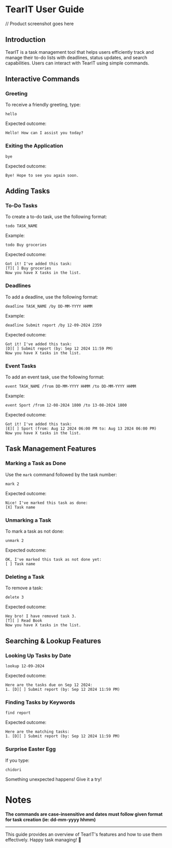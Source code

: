 # TearIT User Guide


// Product screenshot goes here

## Introduction

TearIT is a task management tool that helps users efficiently track and manage their to-do lists with deadlines, status updates, and search capabilities. Users can interact with TearIT using simple commands.

## Interactive Commands

### Greeting
To receive a friendly greeting, type:
```
hello
```
Expected outcome:
```
Hello! How can I assist you today?
```

### Exiting the Application
```
bye
```
Expected outcome:
```
Bye! Hope to see you again soon.
```

## Adding Tasks

### To-Do Tasks
To create a to-do task, use the following format:
```
todo TASK_NAME
```
Example:
```
todo Buy groceries
```
Expected outcome:
```
Got it! I've added this task:
[T][ ] Buy groceries
Now you have X tasks in the list.
```

### Deadlines
To add a deadline, use the following format:
```
deadline TASK_NAME /by DD-MM-YYYY HHMM
```
Example:
```
deadline Submit report /by 12-09-2024 2359
```
Expected outcome:
```
Got it! I've added this task:
[D][ ] Submit report (by: Sep 12 2024 11:59 PM)
Now you have X tasks in the list.
```

### Event Tasks
To add an event task, use the following format:
```
event TASK_NAME /from DD-MM-YYYY HHMM /to DD-MM-YYYY HHMM
```
Example:
```
event Sport /from 12-08-2024 1800 /to 13-08-2024 1800
```
Expected outcome:
```
Got it! I've added this task:
[E][ ] Sport (from: Aug 12 2024 06:00 PM to: Aug 13 2024 06:00 PM)
Now you have X tasks in the list.
```

## Task Management Features

### Marking a Task as Done
Use the `mark` command followed by the task number:
```
mark 2
```
Expected outcome:
```
Nice! I've marked this task as done:
[X] Task name
```

### Unmarking a Task
To mark a task as not done:
```
unmark 2
```
Expected outcome:
```
OK, I've marked this task as not done yet:
[ ] Task name
```

### Deleting a Task
To remove a task:
```
delete 3
```
Expected outcome:
```
Hey bro! I have removed task 3.
[T][ ] Read Book
Now you have X tasks in the list.
```

## Searching & Lookup Features

### Looking Up Tasks by Date
```
lookup 12-09-2024
```
Expected outcome:
```
Here are the tasks due on Sep 12 2024:
1. [D][ ] Submit report (by: Sep 12 2024 11:59 PM)
```

### Finding Tasks by Keywords
```
find report
```
Expected outcome:
```
Here are the matching tasks:
1. [D][ ] Submit report (by: Sep 12 2024 11:59 PM)
```

### Surprise Easter Egg
If you type:
```
chidori
```
Something unexpected happens! Give it a try!

# Notes
**The commands are case-insensitive and dates must follow given format for task creation (ie: dd-mm-yyyy hhmm)**


---
This guide provides an overview of TearIT's features and how to use them effectively. Happy task managing! 🚀

